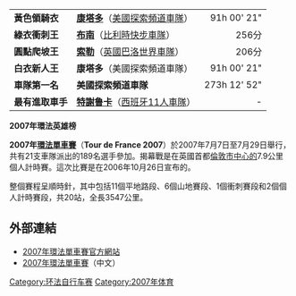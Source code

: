 |            |                                                                                                                          |              |
| ---------- | :----------------------------------------------------------------------------------------------------------------------- | -----------: |
| **黃色領騎衣**  | **[康塔多](../Page/阿尔伯托·康塔多.md "wikilink")**（[美國探索頻道車隊](../Page/探索頻道自行車隊.md "wikilink")）                                    |  91h 00' 21" |
| **綠衣衝刺王**  | **[布南](https://zh.wikipedia.org/wiki/汤姆·布南 "wikilink")**（[比利時快步車隊](https://zh.wikipedia.org/wiki/比利時快步車隊 "wikilink")）    |         256分 |
| **圓點爬坡王**  | **[索勒](https://zh.wikipedia.org/wiki/索勒 "wikilink")**（[英國巴洛世界車隊](https://zh.wikipedia.org/wiki/英國巴洛世界車隊 "wikilink")）     |         206分 |
| **白衣新人王**  | **康塔多**（美國探索頻道車隊）                                                                                                        |  91h 00' 21" |
| **車隊第一名**  | **美國探索頻道車隊**                                                                                                             | 273h 12' 52" |
| **最有進取車手** | **[特謝鲁卡](https://zh.wikipedia.org/wiki/特謝鲁卡 "wikilink")**（[西班牙11人車隊](https://zh.wikipedia.org/wiki/西班牙11人車隊 "wikilink")） |           \- |

**2007年環法英雄榜**

**2007年[環法單車賽](https://zh.wikipedia.org/wiki/環法單車賽 "wikilink")**（**Tour de France 2007**）於2007年7月7日至7月29日舉行，共有21支車隊派出的189名選手參加。揭幕戰是在英國首都[倫敦市中心的](../Page/伦敦.md "wikilink")7.9公里個人計時賽。這次比賽是在2006年10月26日宣布的。

整個賽程呈順時針，其中包括11個平地路段、6個山地賽段、1個衝刺賽段和2個個人計時賽段，共20站，全長3547公里。

## 外部連結

  - [2007年環法單車賽官方網站](https://web.archive.org/web/20061202052500/http://www.letour.fr/2007/TDF/presentation/us/index.html)
  - [2007年環法單車賽](https://web.archive.org/web/20060706024820/http://www.100111.com/fr/)（中文）

[Category:环法自行车赛](https://zh.wikipedia.org/wiki/Category:环法自行车赛 "wikilink") [Category:2007年体育](https://zh.wikipedia.org/wiki/Category:2007年体育 "wikilink")